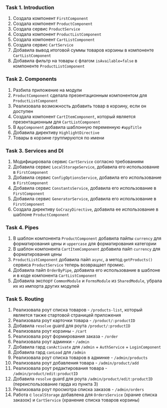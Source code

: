 ### Task 1. Introduction
1. Создала компонент `FirstComponent`
2. Создала компонент `ProductComponent`
3. Создала сервис `ProductService`
4. Создала компонент `ProductListComponent`
5. Создала компонент `CartListComponent`
6. Создала сервис `CartService`
7. Добавила вывод итоговой суммы товаров корзины в компоненте `CartListComponent`
8. Добавила фильтр на товары с флагом `isAvailable=false` в компоненте `ProductListComponent`

### Task 2. Components
1. Разбила приложение на модули
2. `ProductComponent` сделала презентационным компонентом для `ProductListComponent`
3. Реализовала возможность добавить товар в корзину, если он доступен
4. Создала компонент `СartItemComponent`, который является презентационным для `CartListComponent`
5. В `AppComponent` добавила шаблонную переменную `#appTitle`
6. Добавила директиву `HighlightDirective`
7. Товары в корзине группируются по имени

### Task 3. Services and DI
1. Модифицировала сервис `CartService` согласно требованиям
2. Добавила сервис `LocalStorageService`, добавила его использование в `FirstComponent`
3. Добавила сервис `ConfigOptionsService`, добавила его использование в `FirstComponent`
4. Добавила сервис `ConstantsService`, добавила его использование в `FirstComponent`
5. Добавила сервис `GeneratorService`, добавила его использование в `FirstComponent`
6. Создала директиву `GoCrazyDirective`, добавила ее использование в шаблоне `ProductComponent`

### Task 4. Pipes
1. В шаблон компонента `ProductComponent` добавила пайпы `currency` для форматирования цены и `uppercase` для форматирования категории
2. В шаблон компонента `CartItemComponent` добавила пайп `currency` для форматирования цены
3. `ProductListComponent` добавила пайп `async`, а метод `getProducts()` сервиса `ProductService` теперь возвращает промис.
4. Добавила пайп `OrderByPipe`, добавила его использование в шаблоне и в коде компонента `CartListComponent`
5. Добавила экспорт `CommonModule` и `FormsModule` из `SharedModule`, убрала их из импорта других модулей

### Task 5. Routing
1. Реализовала роут списка товаров - `/products-list`, который является также стартовой страницей приложения
2. Реализовала роут карточки товара - `/product/:productID`
3. Добавила `resolve` guard для роута `/product/:productID`
4. Реализовала роут корзины - `/cart`
5. Реализовала роут формирования заказа - `/order`
6. Реализовала роут админки - `/admin`
7. Добавила гард `canActivate` для `/admin` + `AuthService` + `LoginComponent`
8. Добавила гард `canLoad` для `/admin`  
9. Реализовала роут списка товаров в админке - `/admin/products`
10. Реализовала роут добавления товара - `/admin/product/add`
11. Реализовала роут редактирования товара - `/admin/product/edit:productID`
12. Добавила `resolve` guard для роута `/admin/product/edit:productID` (переиспользование гарда из пункта 3)
13. Реализовала роут просмотра списка заказов - `/admin/orders`
14. Работа с `localStorage` добавлена для `OrdersService` (храние списка заказок) и `CartService` (хранение списка товаров корзины)
